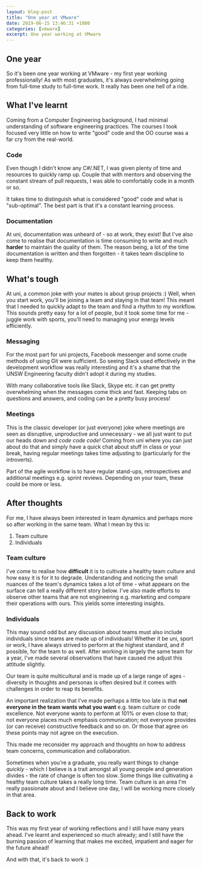 ```yaml
---
layout: blog-post
title: "One year at VMware"
date: 2019-06-15 13:46:31 +1000
categories: [vmware]
excerpt: One year working at VMware
---
```


## One year

So it's been one year working at VMware - my first year working professionally! As with most graduates, it's always overwhelming going from full-time study to full-time work. It really has been one hell of a ride.

## What I've learnt

Coming from a Computer Engineering background, I had minimal understanding of software engineering practices. The courses I took focused very little on how to write "good" code and the OO course was a far cry from the real-world.

### Code

Even though I didn't know any C#/.NET, I was given plenty of time and resources to quickly ramp up. Couple that with mentors and observing the constant stream of pull requests, I was able to comfortably code in a month or so.

It takes time to distinguish what is considered "good" code and what is "sub-optimal". The best part is that it's a constant learning process.

### Documentation

At uni, documentation was unheard of - so at work, they exist! But I've also come to realise that documentation is time consuming to write and much **harder** to maintain the quality of them. The reason being, a lot of the time documentation is written and then forgotten - it takes team discipline to keep them healthy.

## What's tough

At uni, a common joke with your mates is about group projects :) Well, when you start work, you'll be joining a team and staying in that team! This meant that I needed to quickly adapt to the team and find a rhythm to my workflow. This sounds pretty easy for a lot of people, but it took some time for me - juggle work with sports, you'll need to managing your energy levels efficiently.

### Messaging

For the most part for uni projects, Facebook messenger and some crude methods of using Git were sufficient. So seeing Slack used effectively in the development workflow was really interesting and it's a shame that the UNSW Engineering faculty didn't adopt it during my studies.

With many collaborative tools like Slack, Skype etc. it can get pretty overwhelming when the messages come thick and fast. Keeping tabs on questions and answers, and coding can be a pretty busy process!

### Meetings

This is the classic developer (or just everyone) joke where meetings are seen as disruptive, unproductive and unnecessary - we all just want to put our heads down and *code code code!* Coming from uni where you can just about do that and simply have a quick chat about stuff in class or your break, having regular meetings takes time adjusting to (particularly for the introverts).

Part of the agile workflow is to have regular stand-ups, retrospectives and additional meetings e.g. sprint reviews. Depending on your team, these could be more or less.

## After thoughts

For me, I have always been interested in team dynamics and perhaps more so after working in the same team. What I mean by this is:

1. Team culture
2. Individuals

### Team culture

I've come to realise how **difficult** it is to cultivate a healthy team culture and how easy it is for it to degrade. Understanding and noticing the small nuances of the team's dynamics takes a lot of time - what appears on the surface can tell a really different story below. I've also made efforts to observe other teams that are not engineering e.g. marketing and compare their operations with ours. This yields some interesting insights.

### Individuals

This may sound odd but any discussion about teams must also include individuals since teams are made up of individuals! Whether it be uni, sport or work, I have always strived to perform at the highest standard, and if possible, for the team to as well. After working in largely the same team for a year, I've made several observations that have caused me adjust this attitude slightly.

Our team is quite multicultural and is made up of a large range of ages - diversity in thoughts and personas is often desired but it comes with challenges in order to reap its benefits.

An important realization that I've made perhaps a little too late is that **not everyone in the team wants what you want** e.g. team culture or code excellence. Not everyone wants to perform at 101% or even close to that; not everyone places much emphasis communication; not everyone provides (or can receive) constructive feedback and so on. Or those that agree on these points may not agree on the execution.

This made me reconsider my approach and thoughts on how to address team concerns, communication and collaboration.

Sometimes when you're a graduate, you really want things to change *quickly* - which I believe is a trait amongst all young people and generation divides - the rate of change is often too slow. Some things like cultivating a healthy team culture takes a really long time. Team culture is an area I'm really passionate about and I believe one day, I will be working more closely in that area.

## Back to work

This was my first year of working reflections and I still have many years ahead. I've learnt and experienced so much already; and I still have the burning passion of learning that makes me excited, impatient and eager for the future ahead!

And with that, it's back to work :)
